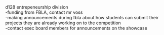 d128 entrepeneurship division
<br> -funding from FBLA, contact mr voss
<br> -making announcements during fbla about how students can submit their projects they are already working on to the competition
<br> -contact exec board members for announcements on the showcase

